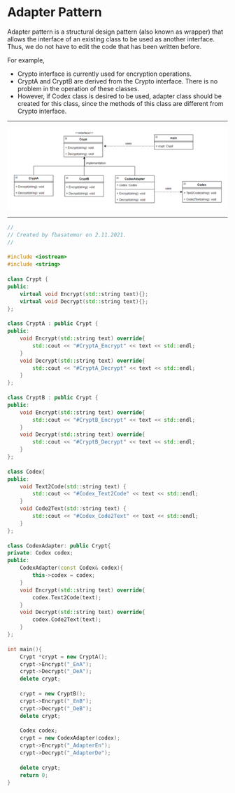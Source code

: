 # Adapter Pattern

Adapter pattern is a structural design pattern (also known as wrapper) that allows the interface of an existing class to be used as another interface. 
Thus, we do not have to edit the code that has been written before. <br>

For example,
- Crypto interface is currently used for encryption operations.
- CryptA and CryptB are derived from the Crypto interface. There is no problem in the operation of these classes.
- However, if Codex class is desired to be used, adapter class should be created for this class, since the methods of this class are different from Crypto interface.<br>

---

![adapter](https://github.com/fbasatemur/design_patterns/blob/main/diagrams/str_adapter.png)

---

```c++
//
// Created by fbasatemur on 2.11.2021.
//

#include <iostream>
#include <string>

class Crypt {
public:
    virtual void Encrypt(std::string text){};
    virtual void Decrypt(std::string text){};
};

class CryptA : public Crypt {
public:
    void Encrypt(std::string text) override{
        std::cout << "#CryptA_Encrypt" << text << std::endl;
    }
    void Decrypt(std::string text) override{
        std::cout << "#CryptA_Decrypt" << text << std::endl;
    }
};

class CryptB : public Crypt {
public:
    void Encrypt(std::string text) override{
        std::cout << "#CryptB_Encrypt" << text << std::endl;
    }
    void Decrypt(std::string text) override{
        std::cout << "#CryptB_Decrypt" << text << std::endl;
    }
};

class Codex{
public:
    void Text2Code(std::string text) {
        std::cout << "#Codex_Text2Code" << text << std::endl;
    }
    void Code2Text(std::string text) {
        std::cout << "#Codex_Code2Text" << text << std::endl;
    }
};

class CodexAdapter: public Crypt{
private: Codex codex;
public:
    CodexAdapter(const Codex& codex){
        this->codex = codex;
    }
    void Encrypt(std::string text) override{
        codex.Text2Code(text);
    }
    void Decrypt(std::string text) override{
        codex.Code2Text(text);
    }
};

int main(){
    Crypt *crypt = new CryptA();
    crypt->Encrypt("_EnA");
    crypt->Decrypt("_DeA");
    delete crypt;

    crypt = new CryptB();
    crypt->Encrypt("_EnB");
    crypt->Decrypt("_DeB");
    delete crypt;

    Codex codex;
    crypt = new CodexAdapter(codex);
    crypt->Encrypt("_AdapterEn");
    crypt->Decrypt("_AdapterDe");

    delete crypt;
    return 0;
}
```